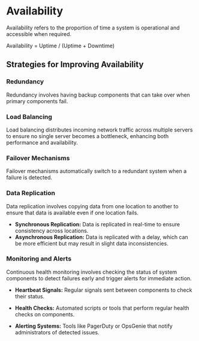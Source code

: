 # Availability

Availability refers to the proportion of time a system is operational and accessible when required.

Availability = Uptime / (Uptime + Downtime)

## Strategies for Improving Availability

### Redundancy

Redundancy involves having backup components that can take over when primary components fail.

### Load Balancing

Load balancing distributes incoming network traffic across multiple servers to ensure no single server becomes a bottleneck, enhancing both performance and availability.

### Failover Mechanisms

Failover mechanisms automatically switch to a redundant system when a failure is detected.

### Data Replication

Data replication involves copying data from one location to another to ensure that data is available even if one location fails.

- **Synchronous Replication:** Data is replicated in real-time to ensure consistency across locations.
- **Asynchronous Replication:** Data is replicated with a delay, which can be more efficient but may result in slight data inconsistencies.

### Monitoring and Alerts

Continuous health monitoring involves checking the status of system components to detect failures early and trigger alerts for immediate action.

- **Heartbeat Signals:** Regular signals sent between components to check their status.

- **Health Checks:** Automated scripts or tools that perform regular health checks on components.

- **Alerting Systems:** Tools like PagerDuty or OpsGenie that notify administrators of detected issues.